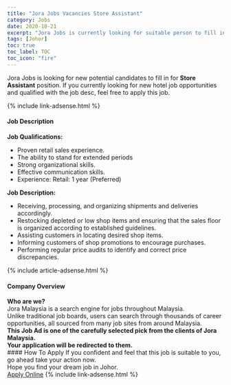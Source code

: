 ```yaml
---
title: "Jora Jobs Vacancies Store Assistant" 
category: Jobs 
date: 2020-10-21 
excerpt: "Jora Jobs is currently looking for suitable person to fill in the Store Assistant which positioned at Johor" 
tags: [Johor] 
toc: true 
toc_label: TOC 
toc_icon: "fire" 
--- 
```


<p>Jora Jobs is looking for new potential candidates to fill in for <b>Store Assistant</b> position. If you currently looking for new hotel job opportunities and qualified with the job desc, feel free to apply this job.
</p>{% include link-adsense.html %} 
<div><div><h4>Job Description</h4></div><div><div><span><div><div><strong>Job Qualifications:</strong></div><ul><li>Proven retail sales experience.</li><li>The ability to stand for extended periods</li><li>Strong organizational skills.</li><li>Effective communication skills.</li><li>Experience:&#160;Retail: 1 year (Preferred)</li></ul><div><strong>Job Description:</strong></div><ul><li>Receiving, processing, and organizing shipments and deliveries accordingly.</li><li>Restocking depleted or low shop items and ensuring that the sales floor is organized according to established guidelines.</li><li>Assisting customers in locating desired shop items.</li><li>Informing customers of shop promotions to encourage purchases.</li><li>Performing regular price audits to identify and correct price discrepancies.</li></ul></div></span></div></div></div> 
{% include article-adsense.html %} 
<div><div><h4>Company Overview</h4></div><div><div><span><div><div>
<strong>Who are we?</strong></div>
<div>
	Jora Malaysia is a search engine for jobs throughout Malaysia.<br>
	Unlike traditional job boards, users can search through thousands of career opportunities, all sourced from many job sites from around Malaysia.&#160;</div>
<div>
<div>
<strong>This Job Ad is one of the carefully selected pick from the clients of Jora Malaysia.</strong></div>
<div>
<strong>Your application will be redirected to them.</strong></div>
</div></div></span></div></div></div> 
#### How To Apply 
If you confident and feel that this job is suitable to you, go ahead take your action now. <br/> 
Hope you find your dream job in Johor. <br/> 
<a href="https://www.jobstreet.com.my/en/job/store-assistant-4408608?jobId=jobstreet-my-job-4408608" class="btn btn--info" target="_blank" rel="nofollow noopenner">Apply Online</a> 
{% include link-adsense.html %} 